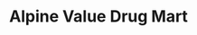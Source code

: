 ---
title: "Alpine Value Drug Mart"
url: /rocky-mountain-house/alpine-value-drug-mart/
shop: chemist
---